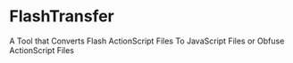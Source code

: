 # FlashTransfer
A Tool that Converts Flash ActionScript Files To JavaScript Files or Obfuse ActionScript Files
